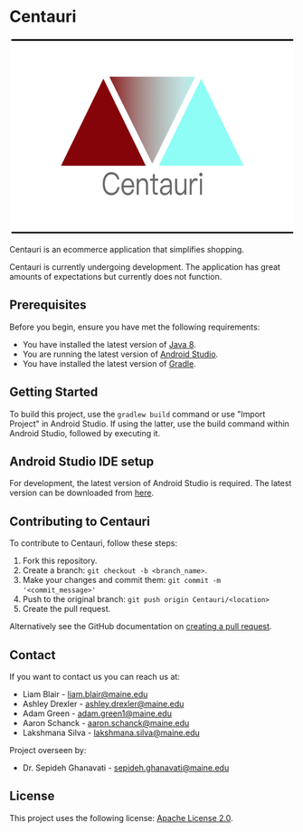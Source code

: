 # Centauri

<!-- ![alt text](Centauri_LOGO.png?raw=true "Centauri Logo") -->

<img src="Centauri_LOGO.png?raw=true" width="600" height="350"/>

Centauri is an ecommerce application that simplifies shopping.

Centauri is currently undergoing development. The application has great amounts of expectations but currently does not function.

## Prerequisites

Before you begin, ensure you have met the following requirements:

* You have installed the latest version of [Java 8](https://www.java.com/en/download/manual.jsp).
* You are running the latest version of [Android Studio](https://developer.android.com/studio/).
* You have installed the latest version of [Gradle](https://gradle.org/releases/).

## Getting Started

To build this project, use the `gradlew build` command or use "Import Project" in Android Studio. If using the latter, use the build command within Android Studio, followed by executing it.

## Android Studio IDE setup

For development, the latest version of Android Studio is required. The latest version can be
downloaded from [here](https://developer.android.com/studio/).

## Contributing to Centauri

To contribute to Centauri, follow these steps:

1. Fork this repository.
2. Create a branch: `git checkout -b <branch_name>`.
3. Make your changes and commit them: `git commit -m '<commit_message>'`
4. Push to the original branch: `git push origin Centauri/<location>`
5. Create the pull request.

Alternatively see the GitHub documentation on [creating a pull request](https://help.github.com/en/github/collaborating-with-issues-and-pull-requests/creating-a-pull-request).

## Contact

If you want to contact us you can reach us at:

* Liam Blair - liam.blair@maine.edu
* Ashley Drexler - ashley.drexler@maine.edu
* Adam Green - adam.green1@maine.edu
* Aaron Schanck - aaron.schanck@maine.edu
* Lakshmana Silva - lakshmana.silva@maine.edu

Project overseen by:

* Dr. Sepideh Ghanavati - sepideh.ghanavati@maine.edu

## License

This project uses the following license: [Apache License 2.0](https://www.apache.org/licenses/LICENSE-2.0).